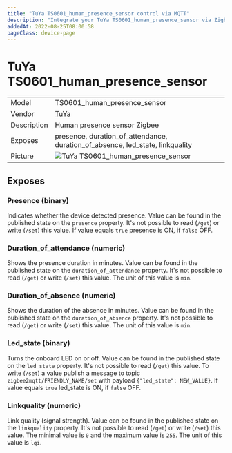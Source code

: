 ```yaml
---
title: "TuYa TS0601_human_presence_sensor control via MQTT"
description: "Integrate your TuYa TS0601_human_presence_sensor via Zigbee2MQTT with whatever smart home infrastructure you are using without the vendor's bridge or gateway."
addedAt: 2022-08-25T08:00:58
pageClass: device-page
---
```


<!-- !!!! -->
<!-- ATTENTION: This file is auto-generated through docgen! -->
<!-- You can only edit the "Notes"-Section between the two comment lines "Notes BEGIN" and "Notes END". -->
<!-- Do not use h1 or h2 heading within "## Notes"-Section. -->
<!-- !!!! -->

# TuYa TS0601_human_presence_sensor

|     |     |
|-----|-----|
| Model | TS0601_human_presence_sensor  |
| Vendor  | [TuYa](/supported-devices/#v=TuYa)  |
| Description | Human presence sensor Zigbee |
| Exposes | presence, duration_of_attendance, duration_of_absence, led_state, linkquality |
| Picture | ![TuYa TS0601_human_presence_sensor](https://www.zigbee2mqtt.io/images/devices/TS0601_human_presence_sensor.jpg) |


<!-- Notes BEGIN: You can edit here. Add "## Notes" headline if not already present. -->


<!-- Notes END: Do not edit below this line -->



## Exposes

### Presence (binary)
Indicates whether the device detected presence.
Value can be found in the published state on the `presence` property.
It's not possible to read (`/get`) or write (`/set`) this value.
If value equals `true` presence is ON, if `false` OFF.

### Duration_of_attendance (numeric)
Shows the presence duration in minutes.
Value can be found in the published state on the `duration_of_attendance` property.
It's not possible to read (`/get`) or write (`/set`) this value.
The unit of this value is `min`.

### Duration_of_absence (numeric)
Shows the duration of the absence in minutes.
Value can be found in the published state on the `duration_of_absence` property.
It's not possible to read (`/get`) or write (`/set`) this value.
The unit of this value is `min`.

### Led_state (binary)
Turns the onboard LED on or off.
Value can be found in the published state on the `led_state` property.
It's not possible to read (`/get`) this value.
To write (`/set`) a value publish a message to topic `zigbee2mqtt/FRIENDLY_NAME/set` with payload `{"led_state": NEW_VALUE}`.
If value equals `true` led_state is ON, if `false` OFF.

### Linkquality (numeric)
Link quality (signal strength).
Value can be found in the published state on the `linkquality` property.
It's not possible to read (`/get`) or write (`/set`) this value.
The minimal value is `0` and the maximum value is `255`.
The unit of this value is `lqi`.

